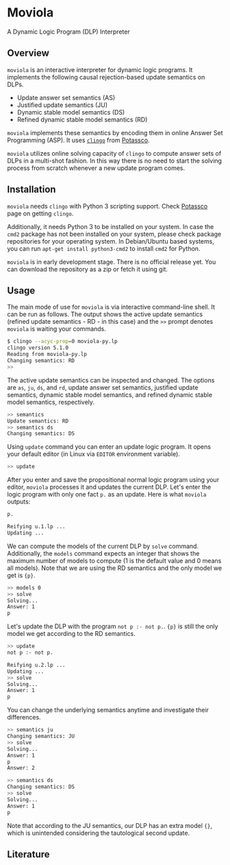 # Moviola

A Dynamic Logic Program (DLP) Interpreter

## Overview

`moviola` is an interactive interpreter for dynamic logic programs.
It implements the following causal rejection-based update semantics on DLPs.
* Update answer set semantics (AS)
* Justified update semantics (JU)
* Dynamic stable model semantics (DS)
* Refined dynamic stable model semantics (RD)

`moviola` implements these semantics by encoding them in online Answer Set Programming (ASP).
It uses [`clingo`](https://github.com/potassco/clingo) from [Potassco](http://potassco.org).

`moviola` utilizes online solving capacity of `clingo` to compute answer sets of DLPs in a multi-shot fashion.
In this way there is no need to start the solving process from scratch whenever a new update program comes.

## Installation

`moviola` needs `clingo` with Python 3 scripting support.
Check [Potassco](https://potassco.org/clingo/) page on getting `clingo`.

Additionally, it needs Python 3 to be installed on your system.
In case the `cmd2` package has not been installed on your system, please check package repositories for your operating system.
In Debian/Ubuntu based systems, you can run `apt-get install python3-cmd2` to install `cmd2` for Python.

`moviola` is in early development stage. There is no official release yet.
You can download the repository as a zip or fetch it using git.

## Usage

The main mode of use for `moviola` is via interactive command-line shell.
It can be run as follows.
The output shows the active update semantics (refined update semantics - RD - in this case) and 
the `>>` prompt denotes `moviola` is waiting your commands.

```bash
$ clingo --acyc-prop=0 moviola-py.lp
clingo version 5.1.0
Reading from moviola-py.lp
Changing semantics: RD
>> 
```

The active update semantics can be inspected and changed.
The options are `as`, `ju`, `ds`, and `rd`, 
update answer set semantics, justified update semantics, dynamic stable model semantics, and refined dynamic stable model semantics, respectively.

```bash
>> semantics
Update semantics: RD
>> semantics ds
Changing semantics: DS
```

Using `update` command you can enter an update logic program.
It opens your default editor (in Linux via `EDITOR` environment variable).

```bash
>> update
```

After you enter and save the propositional normal logic program using your editor, 
`moviola` processes it and updates the current DLP.
Let's enter the logic program with only one fact `p.` as an update.
Here is what `moviola` outputs:

```bash
p.

Reifying u.1.lp ...
Updating ...
```

We can compute the models of the current DLP by `solve` command.
Additionally, the `models` command expects an integer that shows the maximum number of models to compute
(1 is the default value and 0 means all models).
Note that we are using the RD semantics and the only model we get is `{p}`.

```bash
>> models 0
>> solve
Solving...
Answer: 1
p
```

Let's update the DLP with the program `not p :- not p.`.
`{p}` is still the only model we get according to the RD semantics.

```bash
>> update
not p :- not p.

Reifying u.2.lp ...
Updating ...
>> solve
Solving...
Answer: 1
p
```

You can change the underlying semantics anytime and investigate their differences.

```bash
>> semantics ju
Changing semantics: JU
>> solve
Solving...
Answer: 1
p
Answer: 2

>> semantics ds
Changing semantics: DS
>> solve
Solving...
Answer: 1
p
```

Note that according to the JU semantics, our DLP has an extra model `{}`,
which is unintended considering the tautological second update.


## Literature


